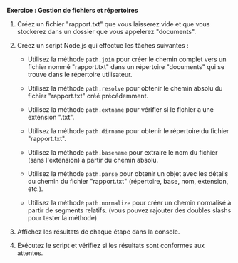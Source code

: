 **Exercice : Gestion de fichiers et répertoires**

1. Créez un fichier "rapport.txt" que vous laisserez vide et que vous stockerez dans un dossier que vous appelerez "documents".

2. Créez un script Node.js qui effectue les tâches suivantes :

   - Utilisez la méthode `path.join` pour créer le chemin complet vers un fichier nommé "rapport.txt" dans un répertoire "documents" qui se trouve dans le répertoire utilisateur.

   - Utilisez la méthode `path.resolve` pour obtenir le chemin absolu du fichier "rapport.txt" créé précédemment.

    - Utilisez la méthode `path.extname` pour vérifier si le fichier a une extension ".txt".

   - Utilisez la méthode `path.dirname` pour obtenir le répertoire du fichier "rapport.txt".

   - Utilisez la méthode `path.basename` pour extraire le nom du fichier (sans l'extension) à partir du chemin absolu.

   - Utilisez la méthode `path.parse` pour obtenir un objet avec les détails du chemin du fichier "rapport.txt" (répertoire, base, nom, extension, etc.).

   - Utilisez la méthode `path.normalize` pour créer un chemin normalisé à partir de segments relatifs. (vous pouvez rajouter des doubles slashs pour tester la méthode)

3. Affichez les résultats de chaque étape dans la console.

4. Exécutez le script et vérifiez si les résultats sont conformes aux attentes.

